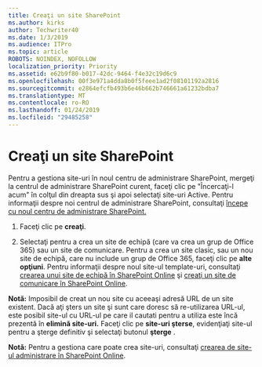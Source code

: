 ```yaml
---
title: Creaţi un site SharePoint
ms.author: kirks
author: Techwriter40
ms.date: 1/3/2019
ms.audience: ITPro
ms.topic: article
ROBOTS: NOINDEX, NOFOLLOW
localization_priority: Priority
ms.assetid: e62b9f80-b017-42dc-9464-f4e32c19d6c9
ms.openlocfilehash: 00f3e971a4dda8b0f5feee1ad2f08101192a2816
ms.sourcegitcommit: e2864efcfb493b6e46b662b746661a61232bdba7
ms.translationtype: MT
ms.contentlocale: ro-RO
ms.lasthandoff: 01/24/2019
ms.locfileid: "29485258"
---
```

# <a name="create-a-sharepoint-site"></a>Creaţi un site SharePoint

Pentru a gestiona site-uri în noul centru de administrare SharePoint, mergeţi la centrul de administrare SharePoint curent, faceţi clic pe "Încercaţi-l acum" în colţul din dreapta sus şi apoi selectaţi site-uri Active. Pentru informaţii despre noi centrul de administrare SharePoint, consultaţi [începe cu noul centru de administrare SharePoint.](https://docs.microsoft.com/en-us/sharepoint/get-started-new-admin-center)
  
1. Faceţi clic pe **creaţi**. 
    
2. Selectaţi pentru a crea un site de echipă (care va crea un grup de Office 365) sau un site de comunicare. Pentru a crea un site clasic, sau un nou site de echipă, care nu include un grup de Office 365, faceţi clic pe **alte opţiuni**. Pentru informaţii despre noul site-ul template-uri, consultaţi [crearea unui site de echipă în SharePoint Online](https://support.office.com/en-us/article/create-a-team-site-in-sharepoint-ef10c1e7-15f3-42a3-98aa-b5972711777d?ui=en-US&amp;rs=en-US&amp;ad=US) şi [creaţi un site de comunicare în SharePoint Online](https://support.office.com/article/7fb44b20-a72f-4d2c-9173-fc8f59ba50eb).
  
 **Notă:** Imposibil de creat un nou site cu aceeaşi adresă URL de un site existent. Dacă aţi şters un site şi sunt care doresc să re-utilizarea URL-ul, este posibil site-ul cu URL-ul pe care il cautati pentru a utiliza este încă prezentă în **elimină site-uri.** Faceţi clic pe **site-uri şterse**, evidenţiaţi site-ul pentru a şterge definitiv şi selectaţi butonul **şterge** . 
  
 **Notă:** Pentru a gestiona care poate crea site-uri, consultaţi [crearea de site-ul administrare în SharePoint Online](https://docs.microsoft.com/en-us/sharepoint/manage-site-creation).
    

